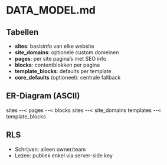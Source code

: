 # DATA_MODEL.md

## Tabellen
- **sites**: basisinfo van elke website
- **site_domains**: optionele custom domeinen
- **pages**: per site pagina’s met SEO info
- **blocks**: contentblokken per pagina
- **template_blocks**: defaults per template
- **core_defaults** (optioneel): centrale fallback

## ER-Diagram (ASCII)

sites --< pages --< blocks
sites --< site_domains
templates --< template_blocks

## RLS
- Schrijven: alleen owner/team
- Lezen: publiek enkel via server-side key


